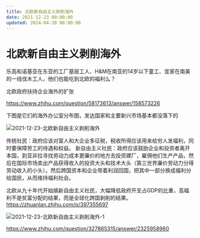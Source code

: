 ```yaml
---
title: 北欧新自由主义剥削海外
date: 2021-12-23 00:00:00
updated: 2024-04-20 00:00:00
---
```


# 北欧新自由主义剥削海外

乐高和诺基亚在东亚的工厂基层工人、H&M在南亚的14岁以下童工、宜家在南美的一线伐木工人，他们也能吃到北欧的福利么？

北欧政府扶持企业海外的扩张

https://www.zhihu.com/question/58173613/answer/158573226

下图是它们的海外办公室分布图，发达国家和主要新兴市场基本都没落下的

![2021-12-23-北欧新自由主义剥削海外](assets/2021-12-23-北欧新自由主义剥削海外.jpeg)

传统社民：政府应该对富人和大企业多征税，税收所得应该用来给穷人发福利，同时要保障劳工的待遇和权益。
新自由主义社民：政府应该鼓励企业和投资者离开本国，到亚非拉寻找劳动力成本更廉价的地方去投资建厂，雇佣他们生产产品，然后在国际市场卖出产品获得收入的投资大头和技术大头（第三世界廉价劳动力分得劳动收入的小头）。然后跨国资本和企业带着利润回国，把其中一部分换成福利分给国民，从而维持福利社会。

北欧从九十年代开始搞新自由主义社民，大幅降低政府开支占GDP的比重，高福利不是贫富分配的结果，而是全球化跨国剥削的结果。https://zhuanlan.zhihu.com/p/397355697

![2021-12-23-北欧新自由主义剥削海外-1](assets/2021-12-23-北欧新自由主义剥削海外-1.jpeg)

https://www.zhihu.com/question/327865315/answer/2325958960


